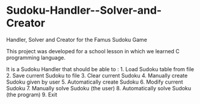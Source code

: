 # Sudoku-Handler--Solver-and-Creator
Handler, Solver and Creator for the Famus Sudoku Game

This project was developed for a school lesson in which we learned C programming language.

It is a Sudoku Handler that should be able to :
	1. Load Sudoku table from file
	2. Save current Sudoku to file
	3. Clear current Sudoku
	4. Manually create Sudoku given by user
	5. Automatically create Sudoku
	6. Modify current Sudoku
	7. Manually solve Sudoku (the user)
	8. Automatically solve Sudoku (the program)
	9. Exit
	

